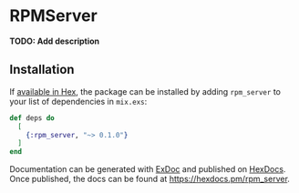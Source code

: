 # RPMServer

**TODO: Add description**

## Installation

If [available in Hex](https://hex.pm/docs/publish), the package can be installed
by adding `rpm_server` to your list of dependencies in `mix.exs`:

```elixir
def deps do
  [
    {:rpm_server, "~> 0.1.0"}
  ]
end
```

Documentation can be generated with [ExDoc](https://github.com/elixir-lang/ex_doc)
and published on [HexDocs](https://hexdocs.pm). Once published, the docs can
be found at <https://hexdocs.pm/rpm_server>.


